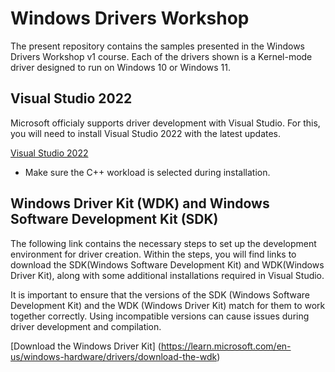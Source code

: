 # Windows Drivers Workshop

The present repository contains the samples presented in the Windows Drivers Workshop v1 course. Each of the drivers shown is a Kernel-mode driver designed to run on Windows 10 or Windows 11.

## Visual Studio 2022

Microsoft officialy supports driver development with Visual Studio. For this, you will need to install Visual Studio 2022 with the latest updates.

[Visual Studio 2022](https://visualstudio.microsoft.com/vs/)

* Make sure the C++ workload is selected during installation.

## Windows Driver Kit (WDK) and Windows Software Development Kit (SDK)

The following link contains the necessary steps to set up the development environment for driver creation. Within the steps, you will find links to download the SDK(Windows Software Development Kit) and WDK(Windows Driver Kit), along with some additional installations required in Visual Studio. 

It is important to ensure that the versions of the SDK (Windows Software Development Kit) and the WDK (Windows Driver Kit) match for them to work together correctly. Using incompatible versions can cause issues during driver development and compilation.

[Download the Windows Driver Kit] (https://learn.microsoft.com/en-us/windows-hardware/drivers/download-the-wdk)

